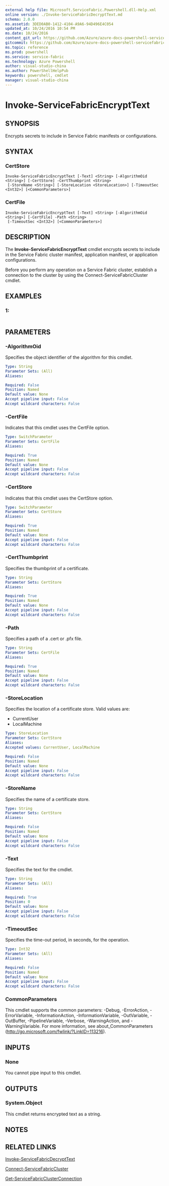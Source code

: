 ```yaml
---
external help file: Microsoft.ServiceFabric.Powershell.dll-Help.xml
online version: ./Invoke-ServiceFabricDecryptText.md
schema: 2.0.0
ms.assetid: 3DED0AB0-1412-4104-A9A6-94D496E4C054
updated_at: 10/24/2016 10:54 PM
ms.date: 10/24/2016
content_git_url: https://github.com/Azure/azure-docs-powershell-servicefabric/blob/master/Service-Fabric-cmdlets/ServiceFabric/vlatest/Invoke-ServiceFabricEncryptText.md
gitcommit: https://github.com/Azure/azure-docs-powershell-servicefabric/blob/865a3e19e58e9be5871c4d9834591e4ba1c1b9ec/Service-Fabric-cmdlets/ServiceFabric/vlatest/Invoke-ServiceFabricEncryptText.md
ms.topic: reference
ms.prod: powershell
ms.service: service-fabric
ms.technology: Azure Powershell
author: visual-studio-china
ms.author: PowerShellHelpPub
keywords: powershell, cmdlet
manager: visual-studio-china
---
```


# Invoke-ServiceFabricEncryptText

## SYNOPSIS
Encrypts secrets to include in Service Fabric manifests or configurations.

## SYNTAX

### CertStore
```
Invoke-ServiceFabricEncryptText [-Text] <String> [-AlgorithmOid <String>] [-CertStore] -CertThumbprint <String>
 [-StoreName <String>] [-StoreLocation <StoreLocation>] [-TimeoutSec <Int32>] [<CommonParameters>]
```

### CertFile
```
Invoke-ServiceFabricEncryptText [-Text] <String> [-AlgorithmOid <String>] [-CertFile] -Path <String>
 [-TimeoutSec <Int32>] [<CommonParameters>]
```

## DESCRIPTION
The **Invoke-ServiceFabricEncryptText** cmdlet encrypts secrets to include in the Service Fabric cluster manifest, application manifest, or application configurations.

Before you perform any operation on a Service Fabric cluster, establish a connection to the cluster by using the Connect-ServiceFabricCluster cmdlet.

## EXAMPLES

### 1:
```

```

## PARAMETERS

### -AlgorithmOid
Specifies the object identifier of the algorithm for this cmdlet.

```yaml
Type: String
Parameter Sets: (All)
Aliases: 

Required: False
Position: Named
Default value: None
Accept pipeline input: False
Accept wildcard characters: False
```

### -CertFile
Indicates that this cmdlet uses the CertFile option.

```yaml
Type: SwitchParameter
Parameter Sets: CertFile
Aliases: 

Required: True
Position: Named
Default value: None
Accept pipeline input: False
Accept wildcard characters: False
```

### -CertStore
Indicates that this cmdlet uses the CertStore option.

```yaml
Type: SwitchParameter
Parameter Sets: CertStore
Aliases: 

Required: True
Position: Named
Default value: None
Accept pipeline input: False
Accept wildcard characters: False
```

### -CertThumbprint
Specifies the thumbprint of a certificate.

```yaml
Type: String
Parameter Sets: CertStore
Aliases: 

Required: True
Position: Named
Default value: None
Accept pipeline input: False
Accept wildcard characters: False
```

### -Path
Specifies a path of a .cert or .pfx file.

```yaml
Type: String
Parameter Sets: CertFile
Aliases: 

Required: True
Position: Named
Default value: None
Accept pipeline input: False
Accept wildcard characters: False
```

### -StoreLocation
Specifies the location of a certificate store.
Valid values are: 

- CurrentUser
- LocalMachine

```yaml
Type: StoreLocation
Parameter Sets: CertStore
Aliases: 
Accepted values: CurrentUser, LocalMachine

Required: False
Position: Named
Default value: None
Accept pipeline input: False
Accept wildcard characters: False
```

### -StoreName
Specifies the name of a certificate store.

```yaml
Type: String
Parameter Sets: CertStore
Aliases: 

Required: False
Position: Named
Default value: None
Accept pipeline input: False
Accept wildcard characters: False
```

### -Text
Specifies the text for the cmdlet.

```yaml
Type: String
Parameter Sets: (All)
Aliases: 

Required: True
Position: 0
Default value: None
Accept pipeline input: False
Accept wildcard characters: False
```

### -TimeoutSec
Specifies the time-out period, in seconds, for the operation.

```yaml
Type: Int32
Parameter Sets: (All)
Aliases: 

Required: False
Position: Named
Default value: None
Accept pipeline input: False
Accept wildcard characters: False
```

### CommonParameters
This cmdlet supports the common parameters: -Debug, -ErrorAction, -ErrorVariable, -InformationAction, -InformationVariable, -OutVariable, -OutBuffer, -PipelineVariable, -Verbose, -WarningAction, and -WarningVariable. For more information, see about_CommonParameters (http://go.microsoft.com/fwlink/?LinkID=113216).

## INPUTS

### None
You cannot pipe input to this cmdlet.

## OUTPUTS

### System.Object
This cmdlet returns encrypted text as a string.

## NOTES

## RELATED LINKS

[Invoke-ServiceFabricDecryptText](./Invoke-ServiceFabricDecryptText.md)

[Connect-ServiceFabricCluster](./Connect-ServiceFabricCluster.md)

[Get-ServiceFabricClusterConnection](./Get-ServiceFabricClusterConnection.md)


